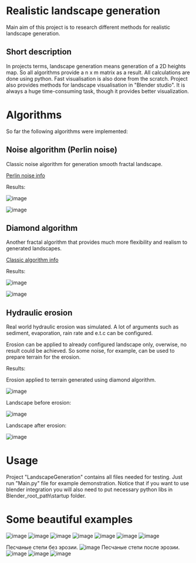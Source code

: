 # Realistic landscape generation



Main aim of this project is to research different methods for realistic landscape generation.



## Short description

In projects terms, landscape generation means generation of a 2D heights map. So all algorithms provide a n x m matrix as a result. All calculations are done using python. Fast visualisation is also done from the scratch. Project also provides methods for landscape visualisation in "Blender studio". It is always a huge time-consuming task, though it provides better visualization.



# Algorithms

So far the following algorithms were implemented:

## Noise algorithm (Perlin noise)

Classic noise algorithm for generation smooth fractal landscape.

[Perlin noise info](https://en.wikipedia.org/wiki/Perlin_noise#:~:text=Perlin%20noise%20is%20a%20procedural,details%20are%20the%20same%20size)

Results:



![image](https://user-images.githubusercontent.com/51932532/115124691-32d69300-9fcc-11eb-8ab4-3a69b72995f3.png)

![image](https://user-images.githubusercontent.com/51932532/115124776-c6a85f00-9fcc-11eb-93af-726ff159564d.png)



## Diamond algorithm 

Another fractal algorithm that provides much more flexibility and realism to generated landscapes.

[Classic algorithm info](https://en.wikipedia.org/wiki/Diamond-square_algorithm)

Results:


![image](https://user-images.githubusercontent.com/51932532/115124970-fa37b900-9fcd-11eb-8d51-9f3db7becd29.png)

![image](https://user-images.githubusercontent.com/51932532/115125078-982b8380-9fce-11eb-8494-e9cc22b9ad5a.png)



## Hydraulic erosion

Real world hydraulic  erosion was simulated. A lot of arguments such as sediment, evaporation, rain rate and e.t.c can be configured.

Erosion can be applied to already configured landscape only, overwise, no result could be achieved. So some noise, for example, can be used to prepare terrain for the erosion.



Results:

Erosion applied to terrain generated using diamond algorithm.

![image](https://user-images.githubusercontent.com/51932532/115125323-0de41f00-9fd0-11eb-9b7d-b37dfa8118ba.png)



Landscape before erosion:

![image](https://user-images.githubusercontent.com/51932532/115125833-7680cb00-9fd3-11eb-8085-1e98eeb7c7ad.png)



Landscape after erosion:

![image](https://user-images.githubusercontent.com/51932532/115125837-800a3300-9fd3-11eb-8363-181db604de1b.png)

# Usage
Project "LandscapeGeneration" contains all files needed for testing. Just run "Main.py" file for example demonstration.
Notice that if you want to use blender integration you will also need to put necessary python libs in Blender_root_path\startup folder.

# Some beautiful examples
![image](https://user-images.githubusercontent.com/51932532/116790947-c83f5000-aabf-11eb-92ee-74e2e0da7dd5.png)
![image](https://user-images.githubusercontent.com/51932532/116795903-e9646880-aae0-11eb-8ae7-120654c25aeb.png)
![image](https://user-images.githubusercontent.com/51932532/116811229-cec9d800-ab50-11eb-8002-6cbdb0b79067.png)
![image](https://user-images.githubusercontent.com/51932532/116817652-20ce2600-ab70-11eb-87d1-dd5f6837b1e2.png)
![image](https://user-images.githubusercontent.com/51932532/116817844-18c2b600-ab71-11eb-97a3-9c2290613959.png)
![image](https://user-images.githubusercontent.com/51932532/116818154-858a8000-ab72-11eb-983c-10ad36e13aa6.png)
![image](https://user-images.githubusercontent.com/51932532/116818341-95ef2a80-ab73-11eb-9385-8877f3a72d15.png)

Песчаные степи без эрозии.
![image](https://user-images.githubusercontent.com/51932532/117538517-3f6c6b00-b00f-11eb-9d0b-830d8fe26f00.png)
Песчаные степи после эрозии.
![image](https://user-images.githubusercontent.com/51932532/117538699-0bde1080-b010-11eb-9ac2-55e27d381b2a.png)
![image](https://user-images.githubusercontent.com/51932532/117702836-b3ef0780-b1d1-11eb-9199-36e9949be74e.png)
![image](https://user-images.githubusercontent.com/51932532/117703046-f7e20c80-b1d1-11eb-8890-20d25e1a99d0.png)




